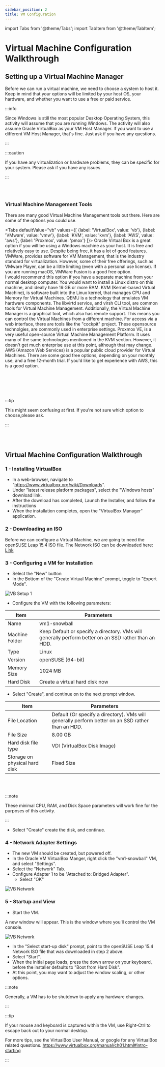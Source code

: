 ```yaml
---
sidebar_position: 2
title: VM Configuration
---
```


import Tabs from '@theme/Tabs';
import TabItem from '@theme/TabItem';

# Virtual Machine Configuration Walkthrough

## Setting up a Virtual Machine Manager

Before we can run a virtual machine, we need to choose a system to host it. Keep in mind that your options will be limited by your host OS, your hardware, and whether you want to use a free or paid service.

:::info

Since Windows is still the most popular Desktop Operating System, this activity will assume that you are running Windows. The activity will also assume Oracle VirtualBox as your VM Host Manager. If you want to use a different VM Host Manager, that's fine. Just ask if you have any questions.

:::

:::caution

If you have any virtualization or hardware problems, they can be specific for your system. Please ask if you have any issues.

:::

<br></br>

### Virtual Machine Management Tools

There are many good Virtual Machine Management tools out there. Here are some of the options you could use.

<Tabs
  defaultValue="vb"
  values={[
    {label: 'VirtualBox', value: 'vb'},
    {label: 'VMware', value: 'vmw'},
    {label: 'KVM', value: 'kvm'},
    {label: 'AWS', value: 'aws'},
    {label: 'Proxmox', value: 'pmox'}
  ]}> 
  <TabItem value="vb">
  Oracle Virtual Box is a great option if you will be using a Windows machine as your host. It is free and relatively easy to use. Despite being free, it has a lot of good features.
  </TabItem>
  <TabItem value="vmw">
  VMWare, provides software for VM Management, that is the industry standard for virtualization. However, some of their free offerings, such as VMware Player, can be a little limiting (even with a personal use license). If you are running macOS, VMWare Fusion is a good free option.  
  </TabItem>
  <TabItem value="kvm">
  I would recommend this option if you have a separate machine from your normal desktop computer. You would want to install a Linux distro on this machine, and ideally have 16 GB or more RAM. KVM (Kernel-based Virtual Machine), is software built into the Linux kernel, that manages CPU and Memory for Virtual Machines. QEMU is a technology that emulates VM hardware components. The libvirtd service, and virsh CLI tool, are common tools for Virtual Machine Management. Additionally, the Virtual Machine Manager is a graphical tool, which also has remote support. This means you can control the Virtual Machines from a different machine. For access via a web interface, there are tools like the "cockpit" project. These opensource technolgies, are commonly used in enterprise settings.
  </TabItem>
  <TabItem value="pmox">
  Proxmox VE, is a very useful open-source Virtual Machine Management Platform. It uses many of the same technologies mentioned in the KVM section. However, it doesn't get much enterprise use at this point, although that may change.
  </TabItem>    
  <TabItem value="aws">
  AWS (Amazon Web Services) is a popular public cloud provider for Virtual Machines. There are some good free options, depending on your monthly use, and a free 12-month trial. If you'd like to get experience with AWS, this is a good option.
  </TabItem>
</Tabs>

<br></br>
<br></br>

:::tip

This might seem confusing at first. If you're not sure which option to choose,please ask.

:::

<br></br>

## Virtual Machine Configuration Walkthrough

### 1 - Installing VirtualBox
- In a web-browser, navigate to "https://www.virtualbox.org/wiki/Downloads".
- Under "latest release platform packages", select the "Windows hosts" download link.
- After the download has completed, Launch the Installer, and follow the instructions
- When the installation completes, open the "VirtualBox Manager" application.

### 2 - Downloading an ISO

Before we can configure a Virtual Machine, we are going to need the openSUSE Leap 15.4 ISO file. The Network ISO can be downloaded here: [Link](https://get.opensuse.org/leap/15.4/)

### 3 - Configuring a VM for Installation

- Select the "New" button
- In the Bottom of the "Create Virtual Machine" prompt, toggle to "Expert Mode".

![VB Setup 1](/img/vm-acts/vb-config-1.PNG)

- Configure the VM with the following parameters:

|Item | Parameters |
| ---  | ---       |
|Name | vm1-snowball|   
|Machine Folder| Keep Default or specify a directory. VMs will generally perform better on an SSD rather than an HDD.|
|Type| Linux |
|Version | openSUSE (64-bit)|
|Memory Size| 1024 MB|
|Hard Disk | Create a virtual hard disk now|

- Select "Create", and continue on to the next prompt window.

|Item | Parameters |
|---  |---         |
|File Location | Default (Or specify a directory). VMs will generally perform better on an SSD rather than an HDD.|
|File Size | 8.00 GB|
|Hard disk file type | VDI (VirtualBox Disk Image)|
|Storage on physical hard disk|Fixed Size|

<br></br>

:::note

These minimal CPU, RAM, and Disk Space parameters will work fine for the purposes of this activity.

:::

- Select "Create" create the disk, and continue.

### 4 - Network Adapter Settings

- The new VM should be created, but powered off. 
- In the Oracle VM VirtualBox Manger, right click the "vm1-snowball" VM, and select "Settings".
- Select the "Network" Tab.
- Configure Adapter 1 to be "Attached to: Bridged Adapter".
  - Select "OK"

![VB Network](/img/vm-acts/vb-network.PNG)

### 5 - Startup and View

- Start the VM.

A new window will appear. This is the window where you'll control the VM console.

![VB Network](/img/vm-acts/vb-config-2.PNG)

- In the "Select start-up disk" prompt, point to the openSUSE Leap 15.4 Network ISO file that was downloaded in step 2 above.
- Select "Start".
- When the initial page loads, press the down arrow on your keyboard, before the installer defaults to "Boot from Hard Disk".
- At this point, you may want to adjust the window scaling, or other options.

:::note

Generally, a VM has to be shutdown to apply any hardware changes.

:::


:::tip

If your mouse and keyboard is captured within the VM, use Right-Ctrl to escape back out to your normal desktop.

For more tips, see the VirtualBox User Manual, or google for any VirtualBox related questions.
https://www.virtualbox.org/manual/ch01.html#intro-starting

:::